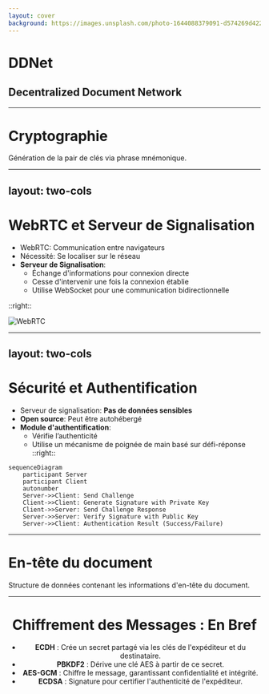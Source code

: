 ```yaml
---
layout: cover
background: https://images.unsplash.com/photo-1644088379091-d574269d422f
---
```


# DDNet
## Decentralized Document Network

---

# Cryptographie

Génération de la pair de clés via phrase mnémonique.

<Crypto />

---
layout: two-cols
---

# WebRTC et Serveur de Signalisation

- WebRTC: Communication entre navigateurs
- Nécessité: Se localiser sur le réseau
- **Serveur de Signalisation**:
    - Échange d'informations pour connexion directe
    - Cesse d'intervenir une fois la connexion établie
    - Utilise WebSocket pour une communication bidirectionnelle

::right::

![WebRTC](/signaling.svg)

---
layout: two-cols
---

# Sécurité et Authentification

- Serveur de signalisation: **Pas de données sensibles**
- **Open source**: Peut être autohébergé
- **Module d'authentification**:
    - Vérifie l’authenticité
    - Utilise un mécanisme de poignée de main basé sur défi-réponse
::right::

<div class="flex flex-col items-center justify-center h-full w-full items-stretch">

```mermaid
sequenceDiagram
    participant Server
    participant Client
    autonumber
    Server->>Client: Send Challenge
    Client->>Client: Generate Signature with Private Key
    Client->>Server: Send Challenge Response
    Server->>Server: Verify Signature with Public Key
    Server->>Client: Authentication Result (Success/Failure)
```

</div>

---

# En-tête du document

Structure de données contenant les informations d'en-tête du document.

<Header />

---

# Chiffrement des Messages : En Bref

- **ECDH** : Crée un secret partagé via les clés de l'expéditeur et du destinataire.
- **PBKDF2** : Dérive une clé AES à partir de ce secret.
- **AES-GCM** : Chiffre le message, garantissant confidentialité et intégrité.
- **ECDSA** : Signature pour certifier l'authenticité de l'expéditeur.

<Encryption />
